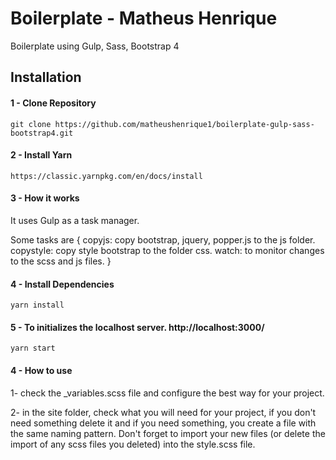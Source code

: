 # Boilerplate - Matheus Henrique

Boilerplate using Gulp, Sass, Bootstrap 4

## Installation

#### 1 - Clone Repository

```
git clone https://github.com/matheushenrique1/boilerplate-gulp-sass-bootstrap4.git

```

#### 2 - Install Yarn

```
https://classic.yarnpkg.com/en/docs/install
```

#### 3 - How it works

It uses Gulp as a task manager.

Some tasks are {
  copyjs: copy bootstrap, jquery, popper.js to the js folder.
  copystyle: copy style bootstrap to the folder css.
  watch: to monitor changes to the scss and js files.
}

#### 4 - Install Dependencies

```
yarn install
```

#### 5 - To initializes the localhost server. http://localhost:3000/

```
yarn start
```

#### 4 - How to use

1- check the _variables.scss file and configure the best way for your project.

2- in the site folder, check what you will need for your project, if you don't need something delete it and if you need something, you create a file with the same naming pattern. Don't forget to import your new files (or delete the import of any scss files you deleted) into the style.scss file.
